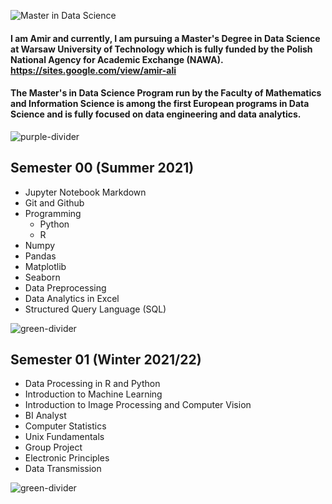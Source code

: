 ![Master in Data Science](https://pbs.twimg.com/media/FIC-98vXMAAM2Zw?format=jpg&name=900x900)
#### I am Amir and currently, I am pursuing a Master's Degree in Data Science at Warsaw University of Technology which is fully funded by the Polish National Agency for Academic Exchange (NAWA). https://sites.google.com/view/amir-ali
#### The Master's in Data Science Program run by the Faculty of Mathematics and Information Science is among the first European programs in Data Science and is fully focused on data engineering and data analytics.

![purple-divider](https://user-images.githubusercontent.com/7065401/52071927-c1cd7100-2562-11e9-908a-dde91ba14e59.png)

## Semester 00 (Summer 2021)
* Jupyter Notebook Markdown
* Git and Github
* Programming
  * Python
  * R
* Numpy
* Pandas
* Matplotlib
* Seaborn
* Data Preprocessing
* Data Analytics in Excel
* Structured Query Language (SQL)

![green-divider](https://user-images.githubusercontent.com/7065401/52071924-c003ad80-2562-11e9-8297-1c6595f8a7ff.png)

## Semester 01 (Winter 2021/22)
* Data Processing in R and Python
* Introduction to Machine Learning 
* Introduction to Image Processing and Computer Vision
* BI Analyst
* Computer Statistics
* Unix Fundamentals
* Group Project
* Electronic Principles
* Data Transmission 

![green-divider](https://user-images.githubusercontent.com/7065401/52071924-c003ad80-2562-11e9-8297-1c6595f8a7ff.png)
